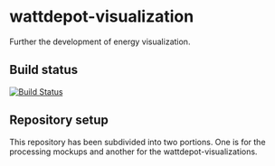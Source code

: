 # wattdepot-visualization

Further the development of energy visualization. 

## Build status

[![Build Status](https://secure.travis-ci.org/kiyomasa84/wattdepot-visualization.png)](http://travis-ci.org/kiyomasa84/wattdepot-visualization)

## Repository setup

This repository has been subdivided into two portions. One is for the processing mockups and another for the wattdepot-visualizations.